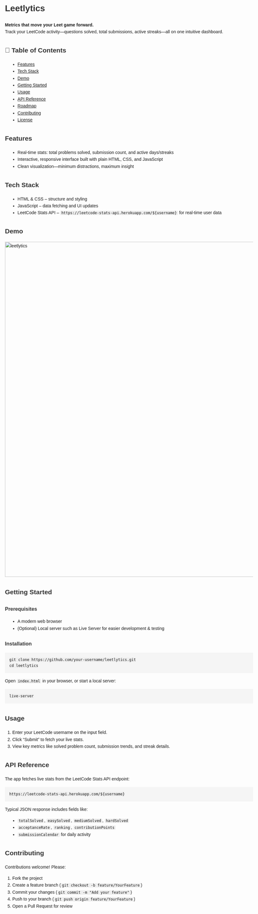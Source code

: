 <!DOCTYPE html>
<html lang="en">
<head>
  <meta charset="UTF-8">
  <title>Leetlytics README</title>
  <style>
    body {
      font-family: Arial, sans-serif;
      line-height: 1.6;
      margin: 2em auto;
      max-width: 800px;
      padding: 0 1em;
    }
    h1, h2, h3 {
      color: #333;
      margin-top: 1.5em;
    }
    pre {
      background: #f5f5f5;
      padding: 1em;
      overflow-x: auto;
    }
    code {
      background: #eee;
      padding: 0 0.3em;
      border-radius: 3px;
    }
    ul {
      margin-left: 1.2em;
    }
  </style>
</head>
<body>

  <h1>Leetlytics</h1>
  <p><strong>Metrics that move your Leet game forward.</strong><br>
     Track your LeetCode activity—questions solved, total submissions, active streaks—all on one intuitive dashboard.</p>

  <h2>🧩 Table of Contents</h2>
  <ul>
    <li><a href="#features">Features</a></li>
    <li><a href="#tech-stack">Tech Stack</a></li>
    <li><a href="#demo">Demo</a></li>
    <li><a href="#getting-started">Getting Started</a></li>
    <li><a href="#usage">Usage</a></li>
    <li><a href="#api-reference">API Reference</a></li>
    <li><a href="#roadmap">Roadmap</a></li>
    <li><a href="#contributing">Contributing</a></li>
    <li><a href="#license">License</a></li>
  </ul>

  <h2 id="features">Features</h2>
  <ul>
    <li>Real-time stats: total problems solved, submission count, and active days/streaks</li>
    <li>Interactive, responsive interface built with plain HTML, CSS, and JavaScript</li>
    <li>Clean visualization—minimum distractions, maximum insight</li>
  </ul>

  <h2 id="tech-stack">Tech Stack</h2>
  <ul>
    <li>HTML &amp; CSS – structure and styling</li>
    <li>JavaScript – data fetching and UI updates</li>
    <li>LeetCode Stats API – <code>https://leetcode-stats-api.herokuapp.com/${username}</code> for real-time user data</li>
  </ul>

  <h2 id="demo">Demo</h2>
  <img width="1920" height="1080" alt="leetlytics" src="https://github.com/user-attachments/assets/b8bd281a-5da5-4905-94b3-5862f05e9918" />


  <h2 id="getting-started">Getting Started</h2>
  <h3>Prerequisites</h3>
  <ul>
    <li>A modern web browser</li>
    <li>(Optional) Local server such as Live Server for easier development & testing</li>
  </ul>

  <h3>Installation</h3>
  <pre><code>git clone https://github.com/your-username/leetlytics.git
cd leetlytics</code></pre>
  <p>Open <code>index.html</code> in your browser, or start a local server:</p>
  <pre><code>live-server</code></pre>

  <h2 id="usage">Usage</h2>
  <ol>
    <li>Enter your LeetCode username on the input field.</li>
    <li>Click “Submit” to fetch your live stats.</li>
    <li>View key metrics like solved problem count, submission trends, and streak details.</li>
  </ol>

  <h2 id="api-reference">API Reference</h2>
  <p>The app fetches live stats from the LeetCode Stats API endpoint:</p>
  <pre><code>https://leetcode-stats-api.herokuapp.com/${username}</code></pre>
  <p>Typical JSON response includes fields like:</p>
  <ul>
    <li><code>totalSolved</code>, <code>easySolved</code>, <code>mediumSolved</code>, <code>hardSolved</code></li>
    <li><code>acceptanceRate</code>, <code>ranking</code>, <code>contributionPoints</code></li>
    <li><code>submissionCalendar</code> for daily activity</li>
  </ul>

  <h2 id="contributing">Contributing</h2>
  <p>Contributions welcome! Please:</p>
  <ol>
    <li>Fork the project</li>
    <li>Create a feature branch (<code>git checkout -b feature/YourFeature</code>)</li>
    <li>Commit your changes (<code>git commit -m "Add your feature"</code>)</li>
    <li>Push to your branch (<code>git push origin feature/YourFeature</code>)</li>
    <li>Open a Pull Request for review</li>
  </ol>

</body>
</html>
